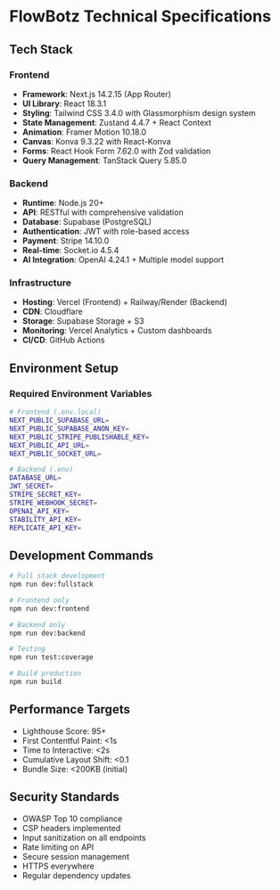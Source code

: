 # FlowBotz Technical Specifications

## Tech Stack

### Frontend
- **Framework**: Next.js 14.2.15 (App Router)
- **UI Library**: React 18.3.1
- **Styling**: Tailwind CSS 3.4.0 with Glassmorphism design system
- **State Management**: Zustand 4.4.7 + React Context
- **Animation**: Framer Motion 10.18.0
- **Canvas**: Konva 9.3.22 with React-Konva
- **Forms**: React Hook Form 7.62.0 with Zod validation
- **Query Management**: TanStack Query 5.85.0

### Backend
- **Runtime**: Node.js 20+
- **API**: RESTful with comprehensive validation
- **Database**: Supabase (PostgreSQL)
- **Authentication**: JWT with role-based access
- **Payment**: Stripe 14.10.0
- **Real-time**: Socket.io 4.5.4
- **AI Integration**: OpenAI 4.24.1 + Multiple model support

### Infrastructure
- **Hosting**: Vercel (Frontend) + Railway/Render (Backend)
- **CDN**: Cloudflare
- **Storage**: Supabase Storage + S3
- **Monitoring**: Vercel Analytics + Custom dashboards
- **CI/CD**: GitHub Actions

## Environment Setup

### Required Environment Variables
```bash
# Frontend (.env.local)
NEXT_PUBLIC_SUPABASE_URL=
NEXT_PUBLIC_SUPABASE_ANON_KEY=
NEXT_PUBLIC_STRIPE_PUBLISHABLE_KEY=
NEXT_PUBLIC_API_URL=
NEXT_PUBLIC_SOCKET_URL=

# Backend (.env)
DATABASE_URL=
JWT_SECRET=
STRIPE_SECRET_KEY=
STRIPE_WEBHOOK_SECRET=
OPENAI_API_KEY=
STABILITY_API_KEY=
REPLICATE_API_KEY=
```

## Development Commands
```bash
# Full stack development
npm run dev:fullstack

# Frontend only
npm run dev:frontend

# Backend only
npm run dev:backend

# Testing
npm run test:coverage

# Build production
npm run build
```

## Performance Targets
- Lighthouse Score: 95+
- First Contentful Paint: <1s
- Time to Interactive: <2s
- Cumulative Layout Shift: <0.1
- Bundle Size: <200KB (initial)

## Security Standards
- OWASP Top 10 compliance
- CSP headers implemented
- Input sanitization on all endpoints
- Rate limiting on API
- Secure session management
- HTTPS everywhere
- Regular dependency updates